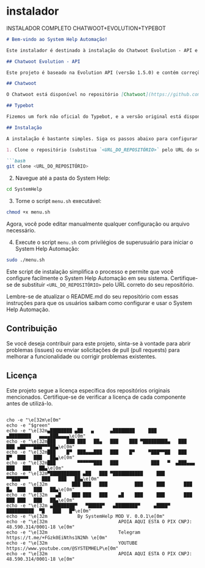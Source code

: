 # instalador
INSTALADOR COMPLETO CHATWOOT+EVOLUTION+TYPEBOT 



```markdown
# Bem-vindo ao System Help Automação!

Este instalador é destinado à instalação do Chatwoot Evolution - API e Typebot. Também oferecemos suporte para o n8n para aqueles que desejam utilizá-lo!

## Chatwoot Evolution - API

Este projeto é baseado na Evolution API (versão 1.5.0) e contém correções para o Typebot. Lembre-se de que a Evolution API não é de nossa autoria, mas sim do repositório oficial [Evolution API](https://github.com/EvolutionAPI/evolution-api). Fizemos um fork e implementamos as correções necessárias para seu funcionamento correto.

## Chatwoot

O Chatwoot está disponível no repositório [Chatwoot](https://github.com/chatwoot/chatwoot) e também passou por algumas modificações para garantir seu funcionamento. Há suporte para vários servidores.

## Typebot

Fizemos um fork não oficial do Typebot, e a versão original está disponível em [Typebot](https://github.com/baptisteArno/typebot.io).

## Instalação

A instalação é bastante simples. Siga os passos abaixo para configurar o System Help Automação:

1. Clone o repositório (substitua `<URL_DO_REPOSITÓRIO>` pelo URL do seu repositório):

```bash
git clone <URL_DO_REPOSITÓRIO>
```

2. Navegue até a pasta do System Help:

```bash
cd SystemHelp
```

3. Torne o script `menu.sh` executável:

```bash
chmod +x menu.sh
```

Agora, você pode editar manualmente qualquer configuração ou arquivo necessário.

4. Execute o script `menu.sh` com privilégios de superusuário para iniciar o System Help Automação:

```bash
sudo ./menu.sh
```

Este script de instalação simplifica o processo e permite que você configure facilmente o System Help Automação em seu sistema. Certifique-se de substituir `<URL_DO_REPOSITÓRIO>` pelo URL correto do seu repositório.

Lembre-se de atualizar o README.md do seu repositório com essas instruções para que os usuários saibam como configurar e usar o System Help Automação.

## Contribuição

Se você deseja contribuir para este projeto, sinta-se à vontade para abrir problemas (issues) ou enviar solicitações de pull (pull requests) para melhorar a funcionalidade ou corrigir problemas existentes.

## Licença

Este projeto segue a licença específica dos repositórios originais mencionados. Certifique-se de verificar a licença de cada componente antes de utilizá-lo.
```

cho -e "\e[32m\e[0m"
echo -e "$green"
echo -e "\e[32m▄████████ ▄██   ▄      ▄████████     ███        ▄████████   ▄▄▄▄███▄▄▄▄\e[0m"
echo -e "\e[32m███    ███ ███   ██▄   ███    ███ ▀█████████▄   ███    ███ ▄██▀▀▀███▀▀▀██▄\e[0m"
echo -e "\e[32m███    █▀  ███▄▄▄███   ███    █▀     ▀███▀▀██   ███    █▀  ███   ███   ██▄\e[0m"
echo -e "\e[32m███        ▀▀▀▀▀▀███   ███            ███   ▀  ▄███▄▄▄     ███   ███   ██▄\e[0m"
echo -e "\e[32m▀███████████ ▄██   ███ ▀███████████     ███     ▀▀███▀▀▀     ███   ███   ██▄\e[0m"
echo -e "\e[32m         ███ ███   ███          ███     ███       ███    █▄  ███   ███   ██▄\e[0m"
echo -e "\e[32m   ▄█    ███ ███   ███    ▄█    ███     ███       ███    ███ ███   ███   ██▄\e[0m"
echo -e "\e[32m ▄████████▀   ▀█████▀   ▄████████▀     ▄████▀     ██████████  ▀█   ███   █▀\e[0m"
echo -e "\e[32m           By SystemHelp MOD V. 0.0.1\e[0m"
echo -e "\e[32m                          APOIA AQUI ESTA O PIX CNPJ: 48.590.314/0001-18 \e[0m"
echo -e "\e[32m                          Telegram https://t.me/+FGzk0EiNths1N2Nh \e[0m"
echo -e "\e[32m                          YOUTUBE https://www.youtube.com/@SYSTEMHELP\e[0m"
echo -e "\e[32m                          APOIA AQUI ESTA O PIX CNPJ: 48.590.314/0001-18 \e[0m"
